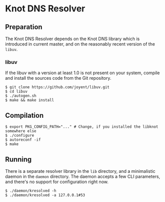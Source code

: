# Knot DNS Resolver

## Preparation

The Knot DNS Resolver depends on the Knot DNS library which is introduced in current master, and on the
reasonably recent version of the `libuv`.

### libuv

If the libuv with a version at least 1.0 is not present on your system,
compile and install the sources code from the Git repository.

```
$ git clone https://github.com/joyent/libuv.git
$ cd libuv
$ ./autogen.sh
$ make && make install
```

## Compilation

```
$ export PKG_CONFIG_PATH="..." # Change, if you installed the libknot somewhere else
$ ./configure
$ autoreconf -if
$ make
```

## Running

There is a separate resolver library in the `lib` directory, and a minimalistic daemon in
the `daemon` directory. The daemon accepts a few CLI parameters, and there's no support for configuration
right now.

```
$ ./daemon/kresolved -h
$ ./daemon/kresolved -a 127.0.0.1#53
```
